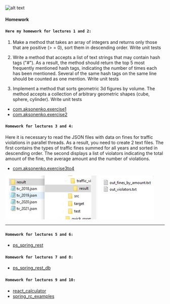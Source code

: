 ![alt text](https://www.profitsoft.ua/static/app/img/logo1.png)

#### Homework

#### `Here my homework for lectures 1 and 2:`
1. Make a method that takes an array of integers and returns only those that are positive (> = 0), sort them in descending order. Write unit tests

2. Write a method that accepts a list of text strings that may contain hash tags ("#"). As a result, the method should return the top 5 most frequently mentioned hash tags, indicating the number of times each has been mentioned. Several of the same hash tags on the same line should be counted as one mention. Write unit tests

3. Implement a method that sorts geometric 3d figures by volume. The method accepts a collection of arbitrary geometric shapes (cube, sphere, cylinder). Write unit tests


- [com.aksonenko.exercise1](https://github.com/DmytroAksonenko/profitsoft/tree/main/src/com/aksonenko/exercise1)
- [com.aksonenko.exercise2](https://github.com/DmytroAksonenko/profitsoft/tree/main/test/com/aksonenko/exercise2)

#### `Homework for lectures 3 and 4:`
Here it is necessary to read the JSON files with data on fines for traffic violations in parallel threads. As a result, you need to create 2 text files. The first contains the types of traffic fines summed for all years and sorted in descending order. The second displays a list of violators indicating the total amount of the fine, the average amount and the number of violations.

* [com.aksonenko.exercise3to4](https://github.com/DmytroAksonenko/profitsoft/tree/main/src/com/aksonenko/exercise3to4)

![alt text](https://github.com/DmytroAksonenko/profitsoft/blob/main/images/ps1.JPG?raw=true)

----

#### `Homework for lectures 5 and 6:`
* [ps_spring_rest](https://github.com/DmytroAksonenko/ps_spring_rest)

#### `Homework for lectures 7 and 8:`
* [ps_spring_rest_db](https://github.com/DmytroAksonenko/ps_spring_rest_db)

#### `Homework for lectures 9 and 10:`
* [react_calculator](https://github.com/DmytroAksonenko/react_calculator)
* [spring_rc_examples](https://github.com/DmytroAksonenko/spring_rc_examples)